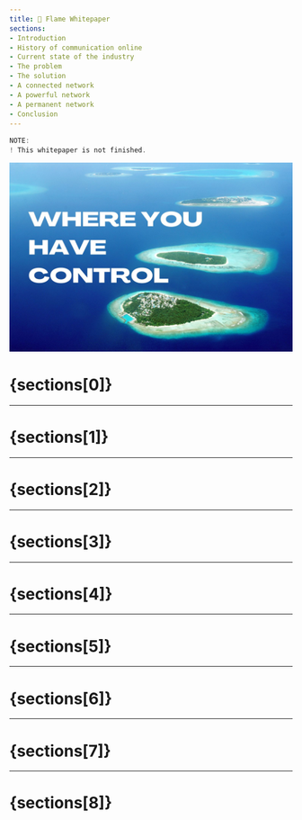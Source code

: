 ```yaml
---
title: 📃 Flame Whitepaper
sections:
- Introduction
- History of communication online
- Current state of the industry
- The problem
- The solution
- A connected network
- A powerful network
- A permanent network
- Conclusion
---
```


```js
NOTE:
! This whitepaper is not finished.
```

<img src="./assets/whitepaper.jpg" />

# {sections[0]} <a name="{sections[0]}"></a>

---

# {sections[1]} <a name="{sections[1]}"></a>

---

# {sections[2]} <a name="{sections[2]}"></a>

---

# {sections[3]} <a name="{sections[3]}"></a>

---

# {sections[4]} <a name="{sections[4]}"></a>

---

# {sections[5]} <a name="{sections[5]}"></a>

---

# {sections[6]} <a name="{sections[6]}"></a>

---

# {sections[7]} <a name="{sections[7]}"></a>

---

# {sections[8]} <a name="{sections[8]}"></a>

